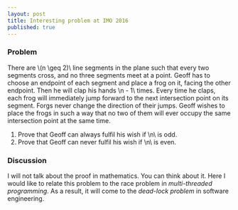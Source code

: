 ```yaml
---
layout: post
title: Interesting problem at IMO 2016
published: true
---
```


### Problem
There are \\(n \geq 2)\\ line segments in the plane such that every two segments cross, and no three segments meet at a point. Geoff has to choose an endpoint of each segment and place a frog on it, facing the other endpoint. Then he will clap his hands \\n - 1\\ times. Every time he claps, each frog will immediately jump forward to the next intersection point on its segment. Forgs never change the direction of their jumps. Geoff wishes to place the frogs in such a way that no two of them will ever occupy the same intersection point at the same time. 

1. Prove that Geoff can always fulfil his wish if \\n\\ is odd.
1. Prove that Geoff can never fulfil his wish if \\n\\ is even.

### Discussion
I will not talk about the proof in mathematics. You can think about it. Here I would like to relate this problem to the race problem in _multi-threaded programming_. As a result, it will come to the _dead-lock problem_ in software engineering. 

